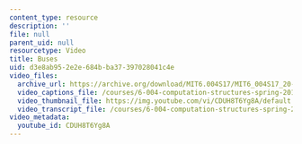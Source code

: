 ```yaml
---
content_type: resource
description: ''
file: null
parent_uid: null
resourcetype: Video
title: Buses
uid: d3e8ab95-2e2e-684b-ba37-397028041c4e
video_files:
  archive_url: https://archive.org/download/MIT6.004S17/MIT6_004S17_20-02-03_300k.mp4
  video_captions_file: /courses/6-004-computation-structures-spring-2017/7300e35662a058a49afbbf99fface2ee_CDUH8T6Yg8A.vtt
  video_thumbnail_file: https://img.youtube.com/vi/CDUH8T6Yg8A/default.jpg
  video_transcript_file: /courses/6-004-computation-structures-spring-2017/3352f50569a31ff98bd6769e5145e5d9_CDUH8T6Yg8A.pdf
video_metadata:
  youtube_id: CDUH8T6Yg8A
---
```

